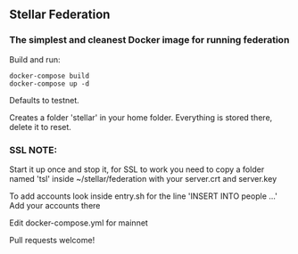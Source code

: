  ## Stellar Federation  

### The simplest and cleanest Docker image for running federation

Build and run:
```
docker-compose build
docker-compose up -d
```

Defaults to testnet.

Creates a folder 'stellar' in your home folder.  Everything is stored there, delete it to reset.

### SSL NOTE:
Start it up once and stop it, for SSL to work you need to copy a folder named 'tsl' inside ~/stellar/federation with your server.crt and server.key

To add accounts look inside entry.sh for the line 'INSERT INTO people ...'
Add your accounts there

Edit docker-compose.yml for mainnet

Pull requests welcome!

